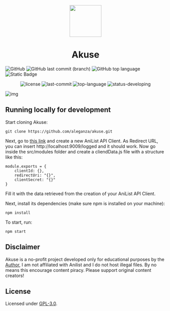 <p align="center">
    <img width="100px" src="https://github.com/aleganza/akuse/blob/main/assets/img/icon/icon-1024.png"/>
    <h1 align="center">Akuse</h1>
</p>

![GitHub](https://img.shields.io/github/license/aleganza/akuse)
![GitHub last commit (branch)](https://img.shields.io/github/last-commit/aleganza/akuse/main)
![GitHub top language](https://img.shields.io/github/languages/top/aleganza/akuse)
![Static Badge](https://img.shields.io/badge/status-developing-828DFD)

<p align="center">
    <img alt="license" src="https://img.shields.io/github/license/aleganza/akuse"> 
    <img alt="last-commit" src="https://img.shields.io/github/last-commit/aleganza/akuse/main"> 
    <img alt="top-language" src="https://img.shields.io/github/languages/top/aleganza/akuse"> 
    <img alt="status-developing" src="https://img.shields.io/badge/status-developing-828DFD">
</p>

<img title="img" alt="img" src="https://i.imgur.com/lb8Foob.png">

## Running locally for development

Start cloning Akuse:

```
git clone https://github.com/aleganza/akuse.git
```

Next, go to [this link](https://anilist.co/settings/developer) and create a new AniList API Client.
As Redirect URL, you can insert http://localhost:9009/logged and it should work.
Now go inside the src/modules folder and create a cliendData.js file with a structure like this:

```
module.exports = {
    clientId: {},
    redirectUri: "{}",
    clientSecret: "{}"
}
```

Fill it with the data retrieved from the creation of your AniList API Client.

Next, install its dependencies (make sure npm is installed on your machine):

```
npm install
```

To start, run:

```
npm start
```

## Disclaimer

Akuse is a no-profit project developed only for educational purposes by the [Author](https://github.com/aleganza), I am not affiliated with Anilist and I do not host illegal files. By no means this encourage content piracy. Please support original content creators!

## License

Licensed under [GPL-3.0](https://www.gnu.org/licenses/gpl-3.0.html#license-text).
